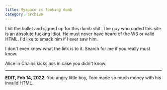 ```yaml
---
title: Myspace is fooking dumb
category: archive
---
```


I bit the bullet and signed up for this dumb shit. The guy who coded this
site is an absolute fucking idiot. He must never have heard of the W3 or
valid HTML. I'd like to smack him if I ever saw him.

I don't even know what the link is to it. Search for me if you really must
know.

Alice in Chains kicks ass in case you didn't know.

---

**EDIT, Feb 14, 2022**: You angry little boy, Tom made so much money with his
invalid HTML.
